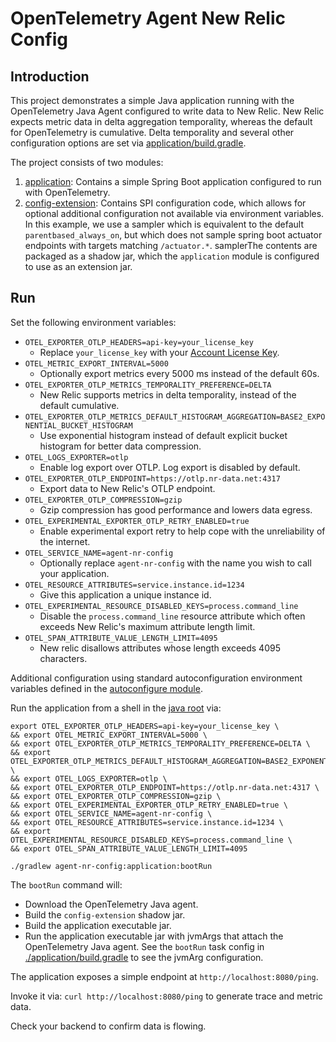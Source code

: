 # OpenTelemetry Agent New Relic Config

## Introduction

This project demonstrates a simple Java application running with the OpenTelemetry Java Agent configured to write data to New Relic. New Relic expects metric data in delta aggregation temporality, whereas the default for OpenTelemetry is cumulative. Delta temporality and several other configuration options are set via [application/build.gradle](./application/build.gradle).

The project consists of two modules:

1. [application](./application): Contains a simple Spring Boot application configured to run with OpenTelemetry.
2. [config-extension](./config-extension): Contains SPI configuration code, which allows for optional additional configuration not available via environment variables. In this example, we use a sampler which is equivalent to the default `parentbased_always_on`, but which does not sample spring boot actuator endpoints with targets matching `/actuator.*`. samplerThe contents are packaged as a shadow jar, which the `application` module is configured to use as an extension jar.

## Run

Set the following environment variables:
* `OTEL_EXPORTER_OTLP_HEADERS=api-key=your_license_key`
  * Replace `your_license_key` with your [Account License Key](https://one.newrelic.com/launcher/api-keys-ui.launcher).
* `OTEL_METRIC_EXPORT_INTERVAL=5000`
  * Optionally export metrics every 5000 ms instead of the default 60s.
* `OTEL_EXPORTER_OTLP_METRICS_TEMPORALITY_PREFERENCE=DELTA`
  * New Relic supports metrics in delta temporality, instead of the default cumulative.
* `OTEL_EXPORTER_OTLP_METRICS_DEFAULT_HISTOGRAM_AGGREGATION=BASE2_EXPONENTIAL_BUCKET_HISTOGRAM`
  * Use exponential histogram instead of default explicit bucket histogram for better data compression.
* `OTEL_LOGS_EXPORTER=otlp`
  * Enable log export over OTLP. Log export is disabled by default.
* `OTEL_EXPORTER_OTLP_ENDPOINT=https://otlp.nr-data.net:4317`
  * Export data to New Relic's OTLP endpoint.
* `OTEL_EXPORTER_OTLP_COMPRESSION=gzip`
  * Gzip compression has good performance and lowers data egress.
* `OTEL_EXPERIMENTAL_EXPORTER_OTLP_RETRY_ENABLED=true`
  * Enable experimental export retry to help cope with the unreliability of the internet.
* `OTEL_SERVICE_NAME=agent-nr-config`
  * Optionally replace `agent-nr-config` with the name you wish to call your application.
* `OTEL_RESOURCE_ATTRIBUTES=service.instance.id=1234`
  * Give this application a unique instance id.
* `OTEL_EXPERIMENTAL_RESOURCE_DISABLED_KEYS=process.command_line`
  * Disable the `process.command_line` resource attribute which often exceeds New Relic's maximum attribute length limit.
* `OTEL_SPAN_ATTRIBUTE_VALUE_LENGTH_LIMIT=4095`
  * New relic disallows attributes whose length exceeds 4095 characters.

Additional configuration using standard autoconfiguration environment variables defined in the [autoconfigure module](https://github.com/open-telemetry/opentelemetry-java/tree/main/sdk-extensions/autoconfigure).

Run the application from a shell in the [java root](../) via:
```
export OTEL_EXPORTER_OTLP_HEADERS=api-key=your_license_key \
&& export OTEL_METRIC_EXPORT_INTERVAL=5000 \
&& export OTEL_EXPORTER_OTLP_METRICS_TEMPORALITY_PREFERENCE=DELTA \
&& export OTEL_EXPORTER_OTLP_METRICS_DEFAULT_HISTOGRAM_AGGREGATION=BASE2_EXPONENTIAL_BUCKET_HISTOGRAM \
&& export OTEL_LOGS_EXPORTER=otlp \
&& export OTEL_EXPORTER_OTLP_ENDPOINT=https://otlp.nr-data.net:4317 \
&& export OTEL_EXPORTER_OTLP_COMPRESSION=gzip \
&& export OTEL_EXPERIMENTAL_EXPORTER_OTLP_RETRY_ENABLED=true \
&& export OTEL_SERVICE_NAME=agent-nr-config \
&& export OTEL_RESOURCE_ATTRIBUTES=service.instance.id=1234 \
&& export OTEL_EXPERIMENTAL_RESOURCE_DISABLED_KEYS=process.command_line \
&& export OTEL_SPAN_ATTRIBUTE_VALUE_LENGTH_LIMIT=4095

./gradlew agent-nr-config:application:bootRun
```

The `bootRun` command will:
- Download the OpenTelemetry Java agent.
- Build the `config-extension` shadow jar.
- Build the application executable jar.
- Run the application executable jar with jvmArgs that attach the OpenTelemetry Java agent. See the `bootRun` task config in [./application/build.gradle](./application/build.gradle) to see the jvmArg configuration.

The application exposes a simple endpoint at `http://localhost:8080/ping`.

Invoke it via: `curl http://localhost:8080/ping` to generate trace and metric data.

Check your backend to confirm data is flowing.
